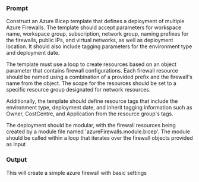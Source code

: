 ### Prompt

Construct an Azure Bicep template that defines a deployment of multiple Azure Firewalls. 
The template should accept parameters for workspace name, workspace group, subscription, 
network group, naming prefixes for the firewalls, public IPs, and virtual networks, 
as well as deployment location. It should also include tagging parameters for the environment
type and deployment date.

The template must use a loop to create resources based on an object parameter that contains 
firewall configurations. Each firewall resource should be named using a combination of a 
provided prefix and the firewall's name from the object. The scope for the resources should 
be set to a specific resource group designated for network resources.

Additionally, the template should define resource tags that include the environment type, 
deployment date, and inherit tagging information such as Owner, CostCentre, and Application 
from the resource group's tags.

The deployment should be modular, with the firewall resources being created by a module file 
named 'azureFirewalls.module.bicep'. The module should be called within a loop that iterates 
over the firewall objects provided as input

### Output 
This will create a simple azure firewall with basic settings 
